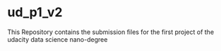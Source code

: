 # ud_p1_v2
This Repository contains the submission files for the first project of the udacity data science nano-degree
